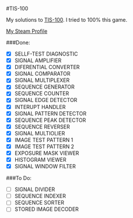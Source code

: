 #TIS-100

My solutions to <a href="https://en.wikipedia.org/wiki/TIS-100">TIS-100</a>. I tried to 100% this game.

<a href="http://steamcommunity.com/profiles/76561198033544751/">My Steam Profile</a>

###Done:
- [x] SELLF-TEST DIAGNOSTIC	
- [x] SIGNAL AMPLIFIER
- [x] DIFERENTIAL CONVERTER
- [x] SIGNAL COMPARATOR
- [x] SIGNAL MULTIPLEXER
- [x] SEQUENCE GENERATOR
- [x] SEQUENCE COUNTER
- [x] SIGNAL EDGE DETECTOR
- [x] INTERUPT HANDLER
- [x] SIGNAL PATTERN DETECTOR
- [x] SEQUENCE PEAK DETECTOR
- [x] SEQUENCE REVERSER
- [x] SIGNAL MULTIOLIER
- [x] IMAGE TEST PATTERN 1
- [x] IMAGE TEST PATTERN 2
- [x] EXPOSURE MASK VIEWER
- [x] HISTOGRAM VIEWER
- [x] SIGNAL WINDOW FILTER

###To Do:
- [ ] SIGNAL DIVIDER
- [ ] SEQUENCE INDEXER
- [ ] SEQUENCE SORTER
- [ ] STORED IMAGE DECODER